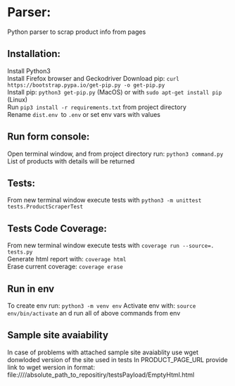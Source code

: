 # Parser:
Python parser to scrap product info from pages

## Installation:
Install Python3  
Install Firefox browser and Geckodriver
Download pip: `curl https://bootstrap.pypa.io/get-pip.py -o get-pip.py`  
Install pip: `python3 get-pip.py` (MacOS) or with `sudo apt-get install pip` (Linux)  
Run `pip3 install -r requirements.txt` from project directory  
Rename `dist.env `to `.env` or set env vars with values  

## Run form console:
Open terminal window, and from project directory run: `python3 command.py`
List of products with details will be returned

## Tests:
From new terminal window execute tests with `python3 -m unittest tests.ProductScraperTest`  

## Tests Code Coverage:
From new terminal window execute tests with `coverage run --source=. tests.py `  
Generate html report with: `coverage html`  
Erase current coverage: `coverage erase`  

## Run in env
To create env run: `python3 -m venv env`
Activate env with: `source env/bin/activate` an d run all of above commands from env

## Sample site avaiability
In case of problems with attached sample site avaiablity use wget donwloded version of the site used in tests
In PRODUCT_PAGE_URL provide link to wget wersion in format: file:////absolute_path_to_repositiry/testsPayload/EmptyHtml.html

